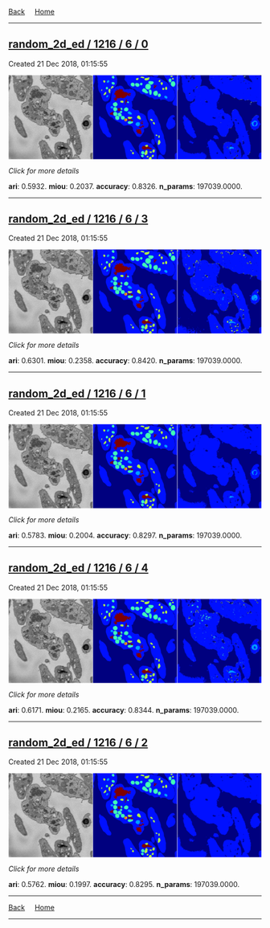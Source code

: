 
[Back](..)&nbsp;&nbsp;&nbsp;&nbsp;&nbsp;[Home](https://leapmanlab.github.io/snapshots)

---

<div class="summary"><a href="0"><h2>random_2d_ed / 1216 / 6 / 0</h2></a><p>Created 21 Dec 2018, 01:15:55
</p><a href="0"><img src="0/media/summary.png" align="center"></a><p>
<i>Click for more details</i>
</p></div>

**ari**: 0.5932. **miou**: 0.2037. **accuracy**: 0.8326. **n_params**: 197039.0000. 

---

<div class="summary"><a href="3"><h2>random_2d_ed / 1216 / 6 / 3</h2></a><p>Created 21 Dec 2018, 01:15:55
</p><a href="3"><img src="3/media/summary.png" align="center"></a><p>
<i>Click for more details</i>
</p></div>

**ari**: 0.6301. **miou**: 0.2358. **accuracy**: 0.8420. **n_params**: 197039.0000. 

---

<div class="summary"><a href="1"><h2>random_2d_ed / 1216 / 6 / 1</h2></a><p>Created 21 Dec 2018, 01:15:55
</p><a href="1"><img src="1/media/summary.png" align="center"></a><p>
<i>Click for more details</i>
</p></div>

**ari**: 0.5783. **miou**: 0.2004. **accuracy**: 0.8297. **n_params**: 197039.0000. 

---

<div class="summary"><a href="4"><h2>random_2d_ed / 1216 / 6 / 4</h2></a><p>Created 21 Dec 2018, 01:15:55
</p><a href="4"><img src="4/media/summary.png" align="center"></a><p>
<i>Click for more details</i>
</p></div>

**ari**: 0.6171. **miou**: 0.2165. **accuracy**: 0.8344. **n_params**: 197039.0000. 

---

<div class="summary"><a href="2"><h2>random_2d_ed / 1216 / 6 / 2</h2></a><p>Created 21 Dec 2018, 01:15:55
</p><a href="2"><img src="2/media/summary.png" align="center"></a><p>
<i>Click for more details</i>
</p></div>

**ari**: 0.5762. **miou**: 0.1997. **accuracy**: 0.8295. **n_params**: 197039.0000. 

---

[Back](..)&nbsp;&nbsp;&nbsp;&nbsp;&nbsp;[Home](https://leapmanlab.github.io/snapshots)

---